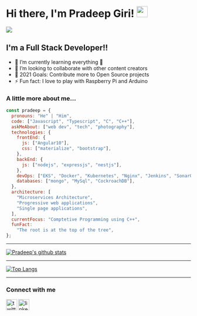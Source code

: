 # Hi there, I'm Pradeep Giri! <img src="https://github.com/TheDudeThatCode/TheDudeThatCode/blob/master/Assets/Hi.gif" width="30">

<img src="https://blog.cloudlayer.io/content/images/2020/12/coding-freak.gif">

## I'm a Full Stack Developer!!

- 🌱 I’m currently learning everything 🤣
- 👯 I’m looking to collaborate with other content creators
- 🥅 2021 Goals: Contribute more to Open Source projects
- ⚡ Fun fact: I love to play with Raspberry Pi and Arduino

### A little more about me...

```javascript
const pradeep = {
  pronouns: "He" | "Him",
  code: ["Javascript", "Typescript", "C", "C++"],
  askMeAbout: ["web dev", "tech", "photography"],
  technologies: {
    frontEnd: {
      js: ["Angular10"],
      css: ["materialize", "bootstrap"],
    },
    backEnd: {
      js: ["nodejs", "expressjs", "nestjs"],
    },
    devOps: ["EKS", "Docker", "Kubernetes", "Nginx", "Jenkins", "SonarQube"],
    databases: ["mongo", "MySql", "CockroachDB"],
  },
  architecture: [
    "Microservices Architecture",
    "Progressive web applications",
    "Single page applications",
  ],
  currentFocus: "Comptetive Programming using C++",
  funFact:
    "The root is at the top of the tree",
};
```
---

[![Pradeep's github stats](https://github-readme-stats.vercel.app/api?username=pradeep-giri&show_icons=true&theme=radical&hide_border=true)](https://github.com/anuraghazra/github-readme-stats)

---

[![Top Langs](https://github-readme-stats.vercel.app/api/top-langs/?username=pradeep-giri&layout=compact&show_icons=true&theme=radical&hide_border=true)](https://github.com/anuraghazra/github-readme-stats)

---

### Connect with me

[<img align="left" alt="twitter | Twitter" width="30px" src="http://icons.iconarchive.com/icons/ampeross/smooth/512/Twitter-icon.png" />][twitter]
[<img align="left" alt="linkedin | LinkedIn" width="30px" src="https://logospng.org/download/linkedin/logo-linkedin-icon-1024.png" />][linkedin]

<br />

[twitter]: https://twitter.com/pradeep77176877
[linkedin]: https://linkedin.com/in/pradeep-giri
